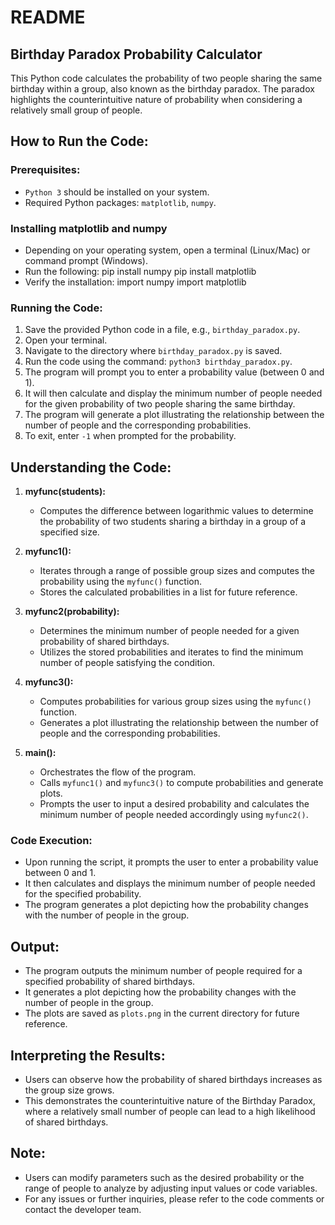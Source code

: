 # README

## Birthday Paradox Probability Calculator

This Python code calculates the probability of two people sharing the same birthday within a group, also known as the birthday paradox. The paradox highlights the counterintuitive nature of probability when considering a relatively small group of people.

## How to Run the Code:

### Prerequisites:

- `Python 3` should be installed on your system.
- Required Python packages: `matplotlib`, `numpy`.

### Installing matplotlib and numpy
- Depending on your operating system, open a terminal (Linux/Mac) or command prompt (Windows).
- Run the following: 
pip install numpy 
pip install matplotlib
- Verify the installation:
import numpy
import matplotlib


### Running the Code:

1. Save the provided Python code in a file, e.g., `birthday_paradox.py`.
2. Open your terminal.
3. Navigate to the directory where `birthday_paradox.py` is saved.
4. Run the code using the command: `python3 birthday_paradox.py`.
5. The program will prompt you to enter a probability value (between 0 and 1).
6. It will then calculate and display the minimum number of people needed for the given probability of two people sharing the same birthday.
7. The program will generate a plot illustrating the relationship between the number of people and the corresponding probabilities.
8. To exit, enter `-1` when prompted for the probability.

## Understanding the Code:

1. **myfunc(students):**
   - Computes the difference between logarithmic values to determine the probability of two students sharing a birthday in a group of a specified size.

2. **myfunc1():**
   - Iterates through a range of possible group sizes and computes the probability using the `myfunc()` function.
   - Stores the calculated probabilities in a list for future reference.

3. **myfunc2(probability):**
   - Determines the minimum number of people needed for a given probability of shared birthdays.
   - Utilizes the stored probabilities and iterates to find the minimum number of people satisfying the condition.

4. **myfunc3():**
   - Computes probabilities for various group sizes using the `myfunc()` function.
   - Generates a plot illustrating the relationship between the number of people and the corresponding probabilities.

5. **main():**
   - Orchestrates the flow of the program.
   - Calls `myfunc1()` and `myfunc3()` to compute probabilities and generate plots.
   - Prompts the user to input a desired probability and calculates the minimum number of people needed accordingly using `myfunc2()`.

### Code Execution:

- Upon running the script, it prompts the user to enter a probability value between 0 and 1.
- It then calculates and displays the minimum number of people needed for the specified probability.
- The program generates a plot depicting how the probability changes with the number of people in the group.

## Output:

- The program outputs the minimum number of people required for a specified probability of shared birthdays.
- It generates a plot depicting how the probability changes with the number of people in the group.
- The plots are saved as `plots.png` in the current directory for future reference.

## Interpreting the Results:

- Users can observe how the probability of shared birthdays increases as the group size grows.
- This demonstrates the counterintuitive nature of the Birthday Paradox, where a relatively small number of people can lead to a high likelihood of shared birthdays.

## Note:

- Users can modify parameters such as the desired probability or the range of people to analyze by adjusting input values or code variables.
- For any issues or further inquiries, please refer to the code comments or contact the developer team.

